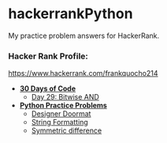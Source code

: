 # hackerrankPython

My practice problem answers for HackerRank.

### Hacker Rank Profile:

https://www.hackerrank.com/frankquocho214

- **[30 Days of Code](30-Days-of-Code)**
  * [Day 29: Bitwise AND](30-Days-of-Code/day-29-bitwise-and)
- **[Python Practice Problems](Practice-Problems)**
  * [Designer Doormat](Practice-Problems/designer-doormat)
  * [String Formatting](Practice-Problems/string-formatting)
  * [Symmetric difference](Practice-Problems/symmetric-difference)
